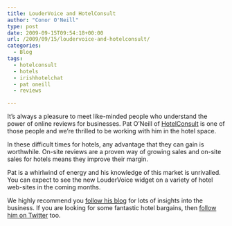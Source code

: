 ```yaml
---
title: LouderVoice and HotelConsult
author: "Conor O'Neill"
type: post
date: 2009-09-15T09:54:18+00:00
url: /2009/09/15/loudervoice-and-hotelconsult/
categories:
  - Blog
tags:
  - hotelconsult
  - hotels
  - irishhotelchat
  - pat oneill
  - reviews

---
```

It&#8217;s always a pleasure to meet like-minded people who understand the power of online reviews for businesses. Pat O&#8217;Neill of [HotelConsult][1] is one of those people and we&#8217;re thrilled to be working with him in the hotel space.

In these difficult times for hotels, any advantage that they can gain is worthwhile. On-site reviews are a proven way of growing sales and on-site sales for hotels means they improve their margin.

Pat is a whirlwind of energy and his knowledge of this market is unrivalled. You can expect to see the new LouderVoice widget on a variety of hotel web-sites in the coming months.

We highly recommend you [follow his blog][2] for lots of insights into the business. If you are looking for some fantastic hotel bargains, then [follow him on Twitter][3] too.

 [1]: http://www.hotelconsult.ie/
 [2]: http://www.hotelconsult.ie/hotelconsult-teams-up-with-loudervoice
 [3]: http://twitter.com/irishhotelchat